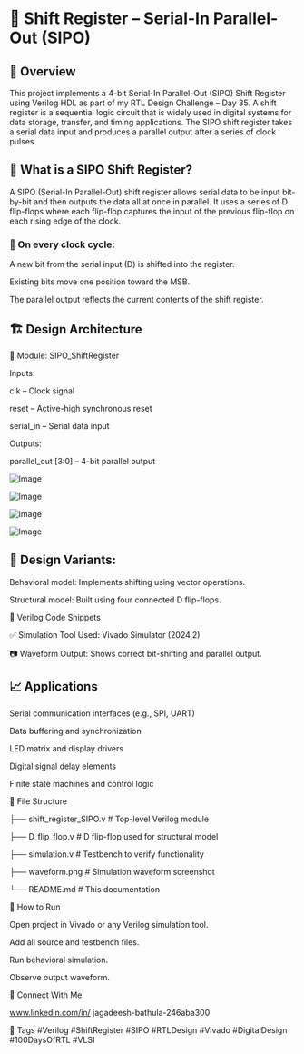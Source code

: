 # 🚀 Shift Register – Serial-In Parallel-Out (SIPO)

## 📌 Overview

This project implements a 4-bit Serial-In Parallel-Out (SIPO) Shift Register using Verilog HDL as part of my RTL Design Challenge – Day 35. A shift register is a sequential logic circuit that is widely used in digital systems for data storage, transfer, and timing applications. The SIPO shift register takes a serial data input and produces a parallel output after a series of clock pulses.

## 🧠 What is a SIPO Shift Register?

A SIPO (Serial-In Parallel-Out) shift register allows serial data to be input bit-by-bit and then outputs the data all at once in parallel. It uses a series of D flip-flops where each flip-flop captures the input of the previous flip-flop on each rising edge of the clock.

### 🔄 On every clock cycle:

A new bit from the serial input (D) is shifted into the register.

Existing bits move one position toward the MSB.

The parallel output reflects the current contents of the shift register.

## 🏗️ Design Architecture

🔸 Module: SIPO_ShiftRegister

Inputs:

clk – Clock signal

reset – Active-high synchronous reset

serial_in – Serial data input

Outputs:

parallel_out [3:0] – 4-bit parallel output 

![Image](https://github.com/user-attachments/assets/8b372a64-a0cf-48a8-9fdc-90f0ad5d3863)

![Image](https://github.com/user-attachments/assets/b9958d0b-bce8-407b-81ac-e9b678a9872f)

![Image](https://github.com/user-attachments/assets/38cc3b4a-5262-4fc6-b30d-f263acb12f09)

![Image](https://github.com/user-attachments/assets/4ca865ed-2d98-4a06-a132-db590cc827dd)

## 🧩 Design Variants:

Behavioral model: Implements shifting using vector operations.

Structural model: Built using four connected D flip-flops.

📄 Verilog Code Snippets




✅ Simulation Tool Used: Vivado Simulator (2024.2)

📷 Waveform Output: Shows correct bit-shifting and parallel output.

## 📈 Applications

Serial communication interfaces (e.g., SPI, UART)

Data buffering and synchronization

LED matrix and display drivers

Digital signal delay elements

Finite state machines and control logic

📂 File Structure


├── shift_register_SIPO.v       # Top-level Verilog module

├── D_flip_flop.v               # D flip-flop used for structural model

├── simulation.v                # Testbench to verify functionality

├── waveform.png                # Simulation waveform screenshot

└── README.md                   # This documentation

🏁 How to Run

Open project in Vivado or any Verilog simulation tool.

Add all source and testbench files.

Run behavioral simulation.

Observe output waveform.

🔗 Connect With Me

www.linkedin.com/in/
jagadeesh-bathula-246aba300


📌 Tags
#Verilog #ShiftRegister #SIPO #RTLDesign #Vivado #DigitalDesign #100DaysOfRTL #VLSI


